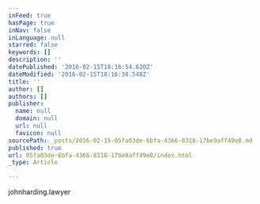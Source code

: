 ```yaml
---
inFeed: true
hasPage: true
inNav: false
inLanguage: null
starred: false
keywords: []
description: ''
datePublished: '2016-02-15T18:16:54.620Z'
dateModified: '2016-02-15T18:16:38.548Z'
title: ''
author: []
authors: []
publisher:
  name: null
  domain: null
  url: null
  favicon: null
sourcePath: _posts/2016-02-15-05fa03de-6bfa-4366-8318-17be9aff49e8.md
published: true
url: 05fa03de-6bfa-4366-8318-17be9aff49e8/index.html
_type: Article

---
```

johnharding.lawyer